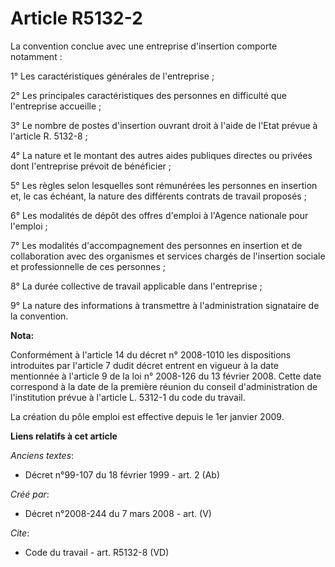# Article R5132-2

La convention conclue avec une entreprise d'insertion comporte notamment : 

1° Les caractéristiques générales de l'entreprise ; 

2° Les principales caractéristiques des personnes en difficulté que l'entreprise accueille ; 

3° Le nombre de postes d'insertion ouvrant droit à l'aide de l'Etat prévue à l'article R. 5132-8 ; 

4° La nature et le montant des autres aides publiques directes ou privées dont l'entreprise prévoit de bénéficier ; 

5° Les règles selon lesquelles sont rémunérées les personnes en insertion et, le cas échéant, la nature des différents
contrats de travail proposés ; 

6° Les modalités de dépôt des offres d'emploi à l'Agence nationale pour l'emploi ; 

7° Les modalités d'accompagnement des personnes en insertion et de collaboration avec des organismes et services chargés de
l'insertion sociale et professionnelle de ces personnes ; 

8° La durée collective de travail applicable dans l'entreprise ; 

9° La nature des informations à transmettre à l'administration signataire de la convention.

**Nota:**

Conformément à l'article 14 du décret n° 2008-1010 les dispositions introduites par l'article 7 dudit décret entrent en
vigueur à la date mentionnée à l'article 9 de la loi n° 2008-126 du 13 février 2008. Cette date correspond à la date de la
première réunion du conseil d'administration de l'institution prévue à l'article L. 5312-1 du code du travail.

La création du pôle emploi est effective depuis le 1er janvier 2009.

**Liens relatifs à cet article**

_Anciens textes_:

  - Décret n°99-107 du 18 février 1999 - art. 2 (Ab)

_Créé par_:

  - Décret n°2008-244 du 7 mars 2008 - art. (V)

_Cite_:

  - Code du travail - art. R5132-8 (VD)
